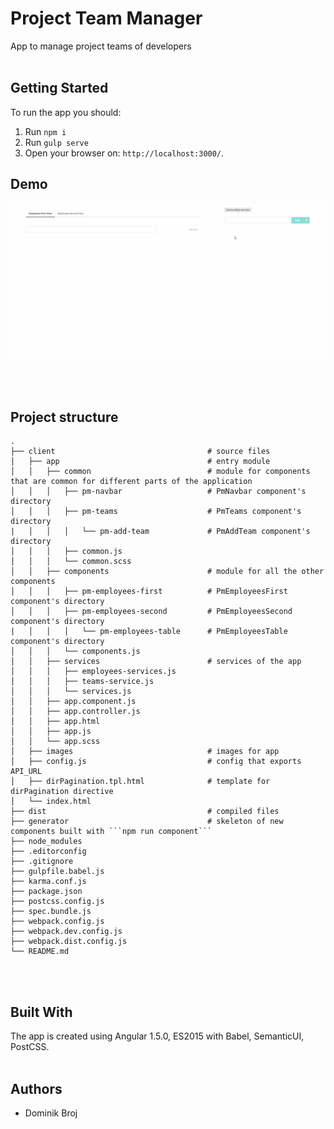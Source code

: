 # Project Team Manager

App to manage project teams of developers
<br/><br/>

## Getting Started

To run the app you should:

1. Run ```npm i```
2. Run ```gulp serve```
3. Open your browser on: ```http://localhost:3000/```.


## Demo

![project team manager demo](./Demo.gif)

<br/><br/>


## Project structure
```
.  
├── client                                  # source files  
│   ├── app                                 # entry module  
│   │   ├── common                          # module for components that are common for different parts of the application 
│   │   │   ├── pm-navbar                   # PmNavbar component's directory
│   │   │   ├── pm-teams                    # PmTeams component's directory
|   │   │   │   └── pm-add-team             # PmAddTeam component's directory
│   │   │   ├── common.js
│   │   │   └── common.scss
│   │   ├── components                      # module for all the other components
│   │   │   ├── pm-employees-first          # PmEmployeesFirst component's directory
│   │   │   ├── pm-employees-second         # PmEmployeesSecond component's directory
|   │   │   │   └── pm-employees-table      # PmEmployeesTable component's directory
│   │   │   └── components.js
│   │   ├── services                        # services of the app
│   │   │   ├── employees-services.js       
│   │   │   ├── teams-service.js
│   │   │   └── services.js
│   │   ├── app.component.js 
│   │   ├── app.controller.js 
│   │   ├── app.html 
│   │   ├── app.js 
│   │   └── app.scss 
│   ├── images                              # images for app  
│   ├── config.js                           # config that exports API_URL  
│   ├── dirPagination.tpl.html              # template for dirPagination directive  
│   └── index.html  
├── dist                                    # compiled files  
├── generator                               # skeleton of new components built with ```npm run component```  
├── node_modules              
├── .editorconfig  
├── .gitignore  
├── gulpfile.babel.js  
├── karma.conf.js  
├── package.json  
├── postcss.config.js  
├── spec.bundle.js  
├── webpack.config.js  
├── webpack.dev.config.js  
├── webpack.dist.config.js  
└── README.md  
```
<br/><br/>

## Built With

The app is created using Angular 1.5.0, ES2015 with Babel, SemanticUI, PostCSS.
<br/><br/>

## Authors

* Dominik Broj
